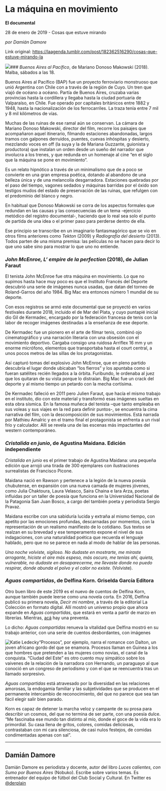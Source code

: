 # La máquina en movimiento

**El documental**

28 de enero de 2019 - Cosas que estuve mirando

_por Damián Damore_

Link original: https://laagenda.tumblr.com/post/182362516290/cosas-que-estuve-mirando-la

![](https://64.media.tumblr.com/ffd7b5fac5ff6ce5310c4c27b703dd8a/31710907e7d7e037-be/s500x750/dff8dc81bb1d35cef04de142a3b4b229f9562eb8.jpg)### *Buenos Aires al Pacífico*, de Mariano Donoso Makowski (2018). Malba, sábados a las 18.

Buenos Aires al Pacífico (BAP) fue un proyecto ferroviario monstruoso que unió Argentina con Chile con a través de la región de Cuyo. Un tren que viajó de océano a océano. Partía de Buenos Aires, cruzaba varias provincias hasta la cordillera y llegaba hasta la ciudad portuaria de Valparaíso, en Chile. Fue operado por capitales británicos entre 1882 y 1948, hasta la nacionalización de los ferrocarriles. La traza tenía entre 7 mil y 8 mil kilómetros de vías.

Muchas de las ruinas de ese ramal aún se conservan. La cámara de Mariano Donoso Makowski, director del film, recorre los paisajes que acompañaron aquel itinerario, filmando estaciones abandonadas, largos tramos con galpones derruidos, puentes, cuevas inhóspitas y desierto, mezclando voces en off (la suya y la de Mariana Guzzante, guionista y productora) que instalan un orden desde un sueño del narrador que involucra a los trenes, y que redunda en un homenaje al cine “en el siglo que la máquina se pone en movimiento”. 

Es un relato hipnótico a través de un minimalismo que de a poco se convierte en una gran empresa poética, dotando al abandono de una belleza única y de una melancolía desgarradora. Estaciones quebradas por el paso del tiempo, vagones sedados y máquinas barridas por el óxido son testigos mudos del estado de preservación de las ruinas, que refulgen con el predominio del blanco y negro.

En habitual que Donoso Makowski se corra de los aspectos formales que redundan en las causas y las consecuencias de un tema -ejercicio metódico del registro documental-, haciendo que lo real sea solo el punto de partida de una idea o el primer paso para perderse dentro de ella. 

Ese principio se transcribe en un imaginario fantasmagórico que se vio en otros films anteriores como *Tekton* (2009) y *Radiografía del desierto* (2013). Todos parten de una misma premisa: las películas no se hacen para decir lo que uno sabe sino para mostrar lo que uno no entiende. 

### *John McEnroe, L’ empire de la perfection* (2018), de Julian Faraut

El tenista John McEnroe fue otra máquina en movimiento. Lo que no supimos hasta hace muy poco es que el Instituto Francés del Deporte descubrió una serie de imágenes nunca usadas, que datan del torneo de Roland-Garros del año 1984. Big Mac era entonces número 1 mundial de su deporte. 

Con esos registros se armó este documental que se proyectó en varios festivales durante 2018, incluido el de Mar del Plata, y cuyo puntapié inicial dio Gil de Kermadec, encargado por la federación francesa de tenis con la labor de recoger imágenes destinadas a la enseñanza de ese deporte. 

De Kermadec fue un pionero en el arte de filmar tenis, combinó ojo cinematográfico y una narración literaria con una obsesión con el movimiento deportivo. Cargaba consigo una ruidosa Arriflex 16 mm y un enorme micrófono, elementos que transportaba hasta el court central, a unos pocos metros de las sillas de los protagonistas. 

Así capturó tomas del explosivo John McEnroe, que en pleno partido descubría el lugar donde ubicaban “los fierros” y los apuntaba como si fueran satélites recién llegados a la órbita. Furibundo, le ordenaba al juez que los quitaran de su vista porque lo distraían. Big Mac fue un crack del deporte y al mismo tiempo un petardo con la mecha cortísima. 

De Kermadec falleció en 2011 pero Julien Faraut, que hacía el mismo trabajo en el instituto, dio con este material y transformó esas imágenes sueltas en esta obra sísmica. En la famosa muñeca del tenista –que tanto empleaba en sus voleas y sus viajes en la red para definir puntos-, se encuentra la cima narrativa del film, con la descomposición de sus movimientos. Está narrada por Mathieu Amalric y en el tramo final el protagonista se enfrenta a un rival frío y calculador. Allí se revela una de las escenas más impactantes del western contemporáneo. 

### *Cristalida en junio*, de Agustina Maidana. Edición independiente

*Cristalida en junio* es el primer trabajo de Agustina Maidana: una pequeña edición que arrojó una tirada de 300 ejemplares con ilustraciones surrealistas de Francisco Picone.

Maidana nació en Rawson y pertenece a la legión de la nueva poesía chubutense, en expansión con una nueva camada de mujeres jóvenes, como Julia Chaktoura, Laura Velasco, Saira Chaina e Iara Arza, poetas influidas por un taller de poesía que funciona en la Universidad Nacional de la Patagonia San Juan Bosco, a cargo del también poeta y periodista Sergio Pravaz. 

Maidana escribe con una sabiduría lucida y extraña al mismo tiempo, con apetito por las emociones profundas, descarnadas por momentos, con la representación de un realismo manifiesto de lo cotidiano. Sus textos se realzan en su brevedad y ese temperamento expone el nivel de sus indagaciones, con una naturalidad poética que recuerda el lenguaje hablado, pero que no se parece en nada al modo de hablar de las personas. 

*Una noche volviste, sigiloso. No dudaste en mostrarte, me miraste arrogante, hiciste el aire más espeso, más oscuro, me tenías ahí, quieta, vulnerable, no dudaste en desaparecerme, me llevaste donde no puedo respirar, donde abunda el polvo y el calor no existe.* (Volviste).

### *Aguas compartidas*, de Delfina Korn. Griselda García Editora

Otro buen libro de este 2019 es el nuevo de cuentos de Delfina Korn, aunque también puede leerse como una novela corta. En 2016, Delfina publicó su primera novela, *Decir mi nombre*, a través de la editorial La Colección en formato digital. Allí mostró un universo propio que ahora expande en *Aguas compartidas*, que estará en venta a partir de marzo en librerías. Mientras, [acá](https://articulo.mercadolibre.com.ar/MLA-766775478-libro-aguas-compartidas-delfina-korn-_JM?quantity=1) hay una preventa.

Lo dicho: *Aguas compartidas* renueva la vitalidad que Delfina mostró en su trabajo anterior, con una serie de cuentos desbordantes, con imágenes 

![Katie Ledecky](https://64.media.tumblr.com/8f198f7754d402e2d3c095fde9a860a0/31710907e7d7e037-dc/s400x600/dd3584bedfe4e1ffd6343bc174e67d8dec656b3c.jpg)“Procesos”, por ejemplo, narra el romance con Dalton, un joven africano gordo del que se enamora. Procesos llaman en Guinea a los que hombres que pretenden a las mujeres como novias, el canal de la conquista. “Ciudad del Este” es otro cuento muy simpático sobre los vaivenes de la relación de la narradora con Hernando, un paraguayo al que conoció en un congreso de periodismo y con el que se reencuentra tras un llamado sorpresivo. 

*Aguas compartidas* está atravesado por la diversidad en las relaciones amorosas, la endogamia familiar y las subjetividades que se producen en el permanente intercambio de reconocimiento, del que no parece que sea tan fácil elegir salir bien parado. 

Korn es capaz de detener la marcha veloz y campante de su prosa para describir un cosmos, del que no termina de ser parte, con una poesía dulce. “Me fascinaba ese mundo tan distinto al mío, donde el goce de la vida era lo primordial. Su casa llena de gritos, colores, comidas deliciosas, contrastaban con mi cara silenciosa, de casi nulos festejos, de comidas condimentadas apenas con sal”.

  




---

Damián Damore
-------------

 Damián Damore es periodista y docente, autor del libro *Luces calientes, con Sumo por Buenos Aires* (Nobuko). Escribe sobre varios temas. Es entrenador del equipo de fútbol del Club Social y Cultural. En Twitter es 
[@derplain](https://twitter.com/derplain)

